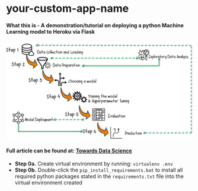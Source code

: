 # your-custom-app-name
#### What this is - A demonstration/tutorial on deploying a python Machine Learning model to Heroku via Flask 
![ml_life_cycle](https://github.com/incubated-geek-cc/mental-healthcare-predictors/blob/main/ml_life_cycle.png)
#### Full article can be found at: [Towards Data Science](https://towardsdatascience.com/deploy-your-python-machine-learning-models-on-heroku-in-3-steps-dc5b6aca73d9)

* **Step 0a.** Create virtual environment by running: `virtualenv .env` 
* **Step 0b.** Double-click the `pip_install_requirements.bat` to install all required python packages stated in the `requirements.txt` file into the virtual environment created
